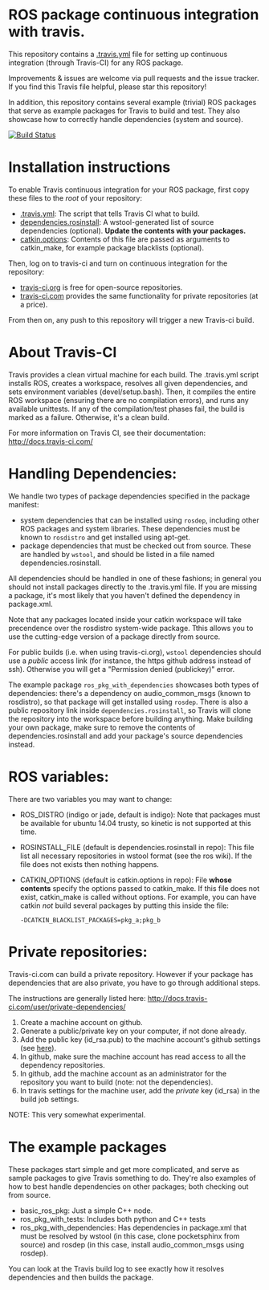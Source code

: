 # ROS package continuous integration with travis.

This repository contains a [.travis.yml](https://github.com/felixduvallet/ros-travis-integration/blob/master/.travis.yml)
file for setting up continuous integration (through Travis-CI) for any ROS package.

Improvements & issues are welcome via pull requests and the issue tracker.
If you find this Travis file helpful, please star this repository!

In addition, this repository contains several example (trivial) ROS packages
that serve as example packages for Travis to build and test. They also showcase
how to correctly handle dependencies (system and source).

[![Build Status](https://travis-ci.org/felixduvallet/ros-travis-integration.svg?branch=master)](https://travis-ci.org/felixduvallet/ros-travis-integration)

# Installation instructions

To enable Travis continuous integration for your ROS package, first copy these
files to the *root* of your repository:
 - [.travis.yml](https://github.com/felixduvallet/ros-travis-integration/blob/master/.travis.yml): The script that tells Travis CI what to build.
 - [dependencies.rosinstall](https://github.com/felixduvallet/ros-travis-integration/blob/master/dependencies.rosinstall): A wstool-generated list of source dependencies
   (optional). **Update the contents with your packages.**
 - [catkin.options](https://github.com/felixduvallet/ros-travis-integration/blob/master/catkin.options): Contents of this file are passed as arguments to catkin_make,
   for example package blacklists (optional).

Then, log on to travis-ci and turn on continuous integration for the repository:
 - [travis-ci.org](http://travis-ci.org) is free for open-source repositories.
 - [travis-ci.com](http://travis-ci.com) provides the same functionality for private repositories (at a price).

From then on, any push to this repository will trigger a new Travis-ci build.

# About Travis-CI

Travis provides a clean virtual machine for each build. The .travis.yml script
installs ROS, creates a workspace, resolves all given dependencies, and sets
environment variables (devel/setup.bash). Then, it compiles the entire ROS
workspace (ensuring there are no compilation errors), and runs any available
unittests. If any of the compilation/test phases fail, the build is marked as a
failure. Otherwise, it's a clean build.

For more information on Travis CI, see their documentation:
http://docs.travis-ci.com/

# Handling Dependencies:

We handle two types of package dependencies specified in the package manifest:

  - system dependencies that can be installed using `rosdep`, including other
    ROS packages and system libraries. These dependencies must be known to
    `rosdistro` and get installed using apt-get.
  - package dependencies that must be checked out from source. These are handled by
    `wstool`, and should be listed in a file named dependencies.rosinstall.

All dependencies should be handled in one of these fashions; in general you
should not install packages directly to the .travis.yml file.
If you are missing a package, it's most likely that you haven't defined the
dependency in package.xml.

Note that any packages located inside your catkin workspace will take
precendence over the rosdistro system-wide package.
Tthis allows you to use the cutting-edge version of a package directly from
source.

For public builds (i.e. when using travis-ci.org), `wstool` dependencies should
use a *public* access link (for instance, the https github address instead of
ssh). Otherwise you will get a "Permission denied (publickey)" error.

The example package `ros_pkg_with_dependencies` showcases both types of
dependencies: there's a dependency on audio_common_msgs (known to rosdistro), so
that package will get installed using `rosdep`. There is also a public
repository link inside `dependencies.rosinstall`, so Travis will clone the
repository into the workspace before building anything.  Make building your own
package, make sure to remove the contents of dependencies.rosinstall and add
your package's source dependencies instead.

# ROS variables:

There are two variables you may want to change:

  - ROS_DISTRO (indigo or jade, default is indigo): Note that packages must be
    available for ubuntu 14.04 trusty, so kinetic is not supported at this time.
  - ROSINSTALL_FILE (default is dependencies.rosinstall in repo): This file
    list all necessary repositories in wstool format (see the ros wiki). If the
    file does not exists then nothing happens.
  - CATKIN_OPTIONS (default is catkin.options in repo): File **whose contents**
    specify the options passed to catkin_make. If this file does not exist,
    catkin_make is called without options. For example, you can have catkin
    *not* build several packages by putting this inside the file:

        -DCATKIN_BLACKLIST_PACKAGES=pkg_a;pkg_b

# Private repositories:

Travis-ci.com can build a private repository. However if your package has
dependencies that are also private, you have to go through additional steps.

The instructions are generally listed here:
http://docs.travis-ci.com/user/private-dependencies/

1. Create a machine account on github.
2. Generate a public/private key on your computer, if not done already.
3. Add the public key (id_rsa.pub) to the machine account's github settings (see [here](https://developer.github.com/guides/managing-deploy-keys/#machine-users)).
4. In github, make sure the machine account has read access to all the dependency repositories.
5. In github, add the machine account as an administrator for the repository you want to build (note: not the dependencies).
6. In travis settings for the machine user, add the *private* key (id_rsa) in the build job settings.

NOTE: This very somewhat experimental.

# The example packages

These packages start simple and get more complicated, and serve as sample
packages to give Travis something to do. They're also examples of how to best
handle dependencies on other packages; both checking out from source.

* basic_ros_pkg: Just a simple C++ node.
* ros_pkg_with_tests: Includes both python and C++ tests
* ros_pkg_with_dependencies: Has dependencies in package.xml that must be
  resolved by wstool (in this case, clone pocketsphinx from source) and rosdep
  (in this case, install audio_common_msgs using rosdep).

You can look at the Travis build log to see exactly how it resolves dependencies
and then builds the package.
